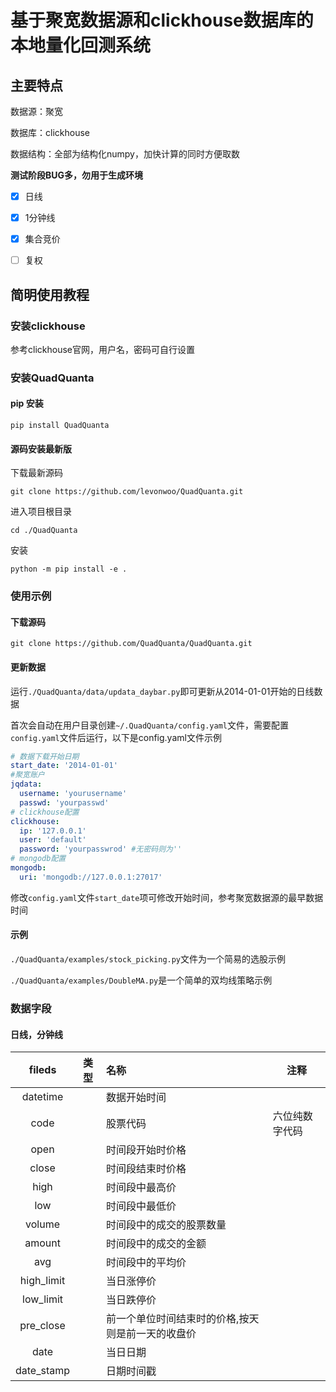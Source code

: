 # 基于聚宽数据源和clickhouse数据库的本地量化回测系统

## 主要特点

数据源：聚宽

数据库：clickhouse

数据结构：全部为结构化numpy，加快计算的同时方便取数

**测试阶段BUG多，勿用于生成环境**

- [x] 日线
- [x] 1分钟线
- [x] 集合竞价
- [ ] 复权


## 简明使用教程

### 安装clickhouse

参考clickhouse官网，用户名，密码可自行设置

### 安装QuadQuanta

#### pip 安装

```
pip install QuadQuanta
```

#### 源码安装最新版

下载最新源码

```
git clone https://github.com/levonwoo/QuadQuanta.git
```

进入项目根目录

```
cd ./QuadQuanta
```

安装

```
python -m pip install -e .
```

### 使用示例

#### 下载源码

```
git clone https://github.com/QuadQuanta/QuadQuanta.git
```

#### 更新数据

运行`./QuadQuanta/data/updata_daybar.py`即可更新从2014-01-01开始的日线数据

首次会自动在用户目录创建`~/.QuadQuanta/config.yaml`文件，需要配置`config.yaml`文件后运行，以下是config.yaml文件示例

```yaml
# 数据下载开始日期
start_date: '2014-01-01'
#聚宽账户
jqdata:
  username: 'yourusername' 
  passwd: 'yourpasswd'
# clickhouse配置
clickhouse:
  ip: '127.0.0.1'
  user: 'default'
  password: 'yourpasswrod' #无密码则为''
# mongodb配置
mongodb:
  uri: 'mongodb://127.0.0.1:27017'


```

修改`config.yaml`文件`start_date`项可修改开始时间，参考聚宽数据源的最早数据时间

#### 示例

`./QuadQuanta/examples/stock_picking.py`文件为一个简易的选股示例

`./QuadQuanta/examples/DoubleMA.py`是一个简单的双均线策略示例

### 数据字段

#### 日线，分钟线

|   fileds   | 类型 | 名称                                              | 注释           |
| :--------: | ---- | :------------------------------------------------ | -------------- |
|  datetime  |      | 数据开始时间                                      |                |
|    code    |      | 股票代码                                          | 六位纯数字代码 |
|    open    |      | 时间段开始时价格                                  |                |
|   close    |      | 时间段结束时价格                                  |                |
|    high    |      | 时间段中最高价                                    |                |
|    low     |      | 时间段中最低价                                    |                |
|   volume   |      | 时间段中的成交的股票数量                          |                |
|   amount   |      | 时间段中的成交的金额                              |                |
|    avg     |      | 时间段中的平均价                                  |                |
| high_limit |      | 当日涨停价                                        |                |
| low_limit  |      | 当日跌停价                                        |                |
| pre_close  |      | 前一个单位时间结束时的价格,按天则是前一天的收盘价 |                |
|    date    |      | 当日日期                                          |                |
| date_stamp |      | 日期时间戳                                        |                |